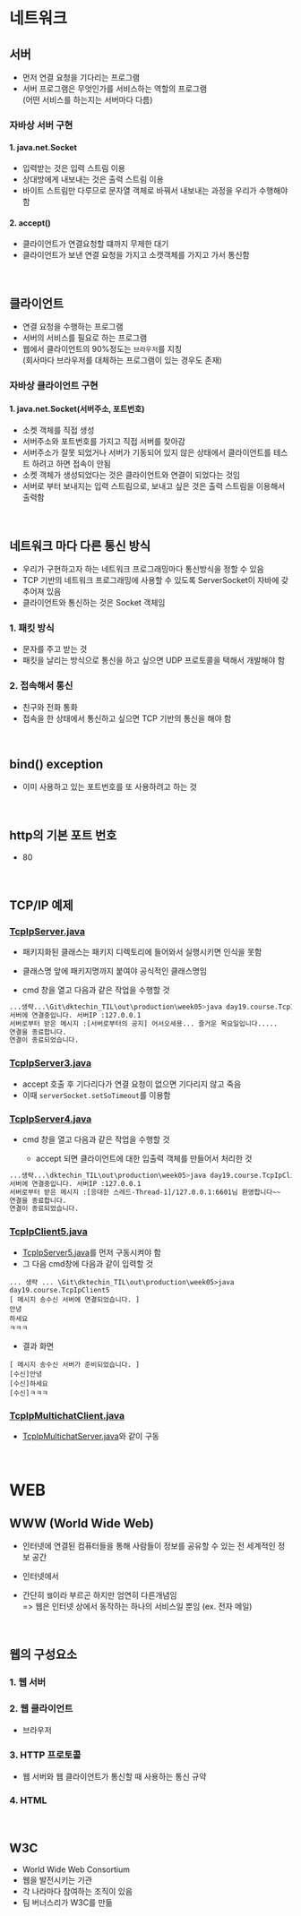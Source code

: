 # 네트워크

## 서버

- 먼저 연결 요청을 기다리는 프로그램
- 서버 프로그램은 무엇인가를 서비스하는 역할의 프로그램
<br>(어떤 서비스를 하는지는 서버마다 다름)

### 자바상 서버 구현

#### 1. java.net.Socket

- 입력받는 것은 입력 스트림 이용
- 상대방에게 내보내는 것은 출력 스트림 이용
- 바이트 스트림만 다루므로 문자열 객체로 바꿔서 내보내는 과정을 우리가 수행해야 함

#### 2. accept()

- 클라이언트가 연결요청할 떄까지 무제한 대기
- 클라이언트가 보낸 연결 요청을 가지고 소캣객체를 가지고 가서 통신함


<br>

## 클라이언트

- 연결 요청을 수행하는 프로그램
- 서버의 서비스를 필요로 하는 프로그램
- 웹에서 클라이언트의 90%정도는 `브라우저`를 지칭
<br> (회사마다 브라우저를 대체하는 프로그램이 있는 경우도 존재)

### 자바상 클라이언트 구현

#### 1. java.net.Socket(서버주소, 포트번호)

- 소켓 객체를 직접 생성
- 서버주소와 포트번호를 가지고 직접 서버를 찾아감
- 서버주소가 잘못 되었거나 서버가 기동되어 있지 않은 상태에서 클라이언트를 테스트 하려고 하면 접속이 안됨
- 소켓 객체가 생성되었다는 것은 클라이언트와 연결이 되었다는 것임
- 서버로 부터 보내지는 입력 스트림으로, 보내고 싶은 것은 출력 스트림을 이용해서 출력함


<br>

## 네트워크 마다 다른 통신 방식


- 우리가 구현하고자 하는 네트워크 프로그래밍마다 통신방식을 정할 수 있음
- TCP 기반의 네트워크 프로그래밍에 사용할 수 있도록 ServerSocket이 자바에 갖추어져 있음
- 클라이언트와 통신하는 것은 Socket 객체임


### 1. 패킷 방식

- 문자를 주고 받는 것
- 패킷을 날리는 방식으로 통신을 하고 싶으면 UDP 프로토콜을 택해서 개발해야 함

### 2. 접속해서 통신

- 친구와 전화 통화
- 접속을 한 상태에서 통신하고 싶으면 TCP 기반의 통신을 해야 함


<br>

## bind() exception

- 이미 사용하고 있는 포트번호를 또 사용하려고 하는 것 


<br>

## http의 기본 포트 번호

- 80


<br>

## TCP/IP 예제

### [TcpIpServer.java](./TcpIpServer.java)

- 패키지화된 클래스는 패키지 디렉토리에 들어와서 실행시키면 인식을 못함
- 클래스명 앞에 패키지명까지 붙여야 공식적인 클래스명임

- cmd 창을 열고 다음과 같은 작업을 수행할 것

```bash
...생략...\Git\dktechin_TIL\out\production\week05>java day19.course.TcpIpClient
서버에 연결중입니다. 서버IP :127.0.0.1
서버로부터 받은 메시지 :[서버로부터의 공지] 어서오세용... 즐거운 목요일입니다.....
연결을 종료합니다.
연결이 종료되었습니다.
```

### [TcpIpServer3.java](./TcpIpServer3.java)

- accept 호출 후 기다리다가 연결 요청이 없으면 기다리지 않고 죽음
- 이때 `serverSocket.setSoTimeout`를 이용함

### [TcpIpServer4.java](./TcpIpServer4.java)


- cmd 창을 열고 다음과 같은 작업을 수행할 것

  - accept 되면 클라이언트에 대한 입출력 객체를 만들어서 처리한 것

```bash
...생략...\dktechin_TIL\out\production\week05>java day19.course.TcpIpClient
서버에 연결중입니다. 서버IP :127.0.0.1
서버로부터 받은 메시지 :[응대한 스레드-Thread-1]/127.0.0.1:6601님 환영합니다~~
연결을 종료합니다.
연결이 종료되었습니다.
```


### [TcpIpClient5.java](./TcpIpClient5.java)

- [TcpIpServer5.java](./TcpIpServer5.java)를 먼저 구동시켜야 함
- 그 다음 cmd창에 다음과 같이 입력할 것

```shell
... 생략 ... \Git\dktechin_TIL\out\production\week05>java day19.course.TcpIpClient5
[ 메시지 송수신 서버에 연결되었습니다. ]
안녕
하세요
ㅋㅋㅋ
```

- 결과 화면
```shell
[ 메시지 송수신 서버가 준비되었습니다. ]
[수신]안녕
[수신]하세요
[수신]ㅋㅋㅋ
```


### [TcpIpMultichatClient.java](./TcpIpMultichatClient.java)

- [TcpIpMultichatServer.java](./TcpIpMultichatServer.java)와 같이 구동


<br>

# WEB

## WWW (World Wide Web)

- 인터넷에 연결된 컴퓨터들을 통해 사람들이 정보를 공유할 수 있는 전 세계적인 정보 공간
- 인터넷에서 


- 간단히 `웹`이라 부르곤 하지만 엄연히 다른개념임 
<br> => 웹은 인터넷 상에서 동작하는 하나의 서비스일 뿐임 (ex. 전자 메일)




<br>

## 웹의 구성요소

### 1. 웹 서버

### 2. 웹 클라이언트

- 브라우저

### 3. HTTP 프로토콜 

- 웹 서버와 웹 클라이언트가 통신할 때 사용하는 통신 규약

### 4. HTML


<br>


## W3C

- World Wide Web Consortium
- 웹을 발전시키는 기관
- 각 나라마다 참여하는 조직이 있음
- 팀 버너스리가 W3C를 만듦